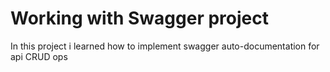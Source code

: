 <h1> Working with Swagger project</h1>
<p>In this project i learned how to implement swagger auto-documentation for api CRUD ops</p>